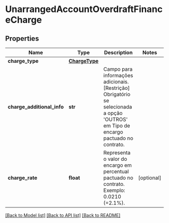 # UnarrangedAccountOverdraftFinanceCharge

## Properties
Name | Type | Description | Notes
------------ | ------------- | ------------- | -------------
**charge_type** | [**ChargeType**](ChargeType.md) |  | 
**charge_additional_info** | **str** | Campo para informações adicionais. [Restrição] Obrigatório se selecionada a opção &#x27;OUTROS&#x27; em Tipo de encargo pactuado no contrato.  | 
**charge_rate** | **float** | Representa o valor do encargo em percentual pactuado no contrato. Exemplo: 0.0210 (&#x3D;2.1%).  | [optional] 

[[Back to Model list]](../README.md#documentation-for-models) [[Back to API list]](../README.md#documentation-for-api-endpoints) [[Back to README]](../README.md)

